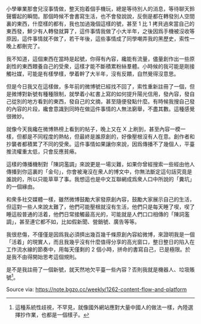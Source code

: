 
小學畢業那會兒沒事情做，整天抱着個手機玩，總是等待別人的消息，等待聊天鈴聲響起的瞬間。那個時候不會書寫生活，也不會發說說，反倒是都在轉發別人空間裏的東西，什麼樣的都有，我也加過幾個這樣的號，甚至 1 比 1 拷貝過來當自己的東西發，鮮少有人轉發就算了，這件事情我做了小大半年，之後因爲手機被沒收等原因，這件事情就不做了，若干年後，這些事情成了同學嘲弄我的黑歷史，索性一晚上都刪完了。

我不知道，這個東西在當時是起號，你得有內容，纔能有流量，儘量創作出一些原創性的東西餵養自己的受衆，這樣才能不斷積累粉絲羣體。小時候的我可能是剛接觸社媒，可能是有樣學樣，學着幹了大半年，沒有反饋，自然覺得沒意思。

但是今日我又在這樣做，多年前的微博號已經找不回了，索性重新註冊了一個，但是微博對新號有種種限制，就學着小紅書上寫的如何提升陽光信用，發內容，發自己從別的地方看到的東西，發自己的文摘，甚至隨便發點什麼。有時候我搜自己發的內容的片段，纔會意識到同時在做這件事情的人無法窮舉，不盡其數。這種感覺很微妙。

就像今天我纔在微博熱榜上看到的帖子，晚上又在 X 上刷到，甚至內容一模一樣，但都是不同程度的熱帖，但最終是誰原創的，好像壓根沒有人在意。創作者和抄襲者都積累了不同的受衆。這件事情如果讓你來說，因爲傳播不了幾個人，平臺推流權重太低，只會反應貧瘠。

這樣的傳播機制對「陳詞濫調」來說更是一場災難，如果你曾經搜索一些經由他人傳播到你這裏的「金句」，你會被淹沒在衆人的博文中，你無法斷定這句話究竟是誰說的，所以只能草草了事。我想這也是中文互聯網成爲衆人口中所說的「糞坑」的一個緣由。

和衆多社交媒體一樣，雖然微博鼓勵大家發原創內容，鼓勵大家展示自己的生活，但這對一些人來說太難了，他們可能壓根就沒有生活，他們只是每天睡了喫，喫了睡這般普通的活着，他們日常接觸最高光的，可能就是人們口口相傳的「陳詞濫調」，甚至連它都不如，比如假新聞、營銷號、廣告等等。

我很悲傷，不僅僅是因爲我必須擠出幾百幾千條原創內容給微博，來證明我是一個「活着」的現實人，而且我幾乎沒有什麼值得分享的高光窗口，整日整日的陷入在工作流水線的節奏中，用每天僅剩的 2 個小時，拼命的書寫自己，已是極限。於是我不由得開始思考這個規則。

是不是我註冊了一個新號，就天然地欠平臺一些內容？否則我就是機器人、垃圾賬號[^more]。

[^more]: 這種系統性歧視，不罕見，就像國外網站應對大量中國人的做法一樣，內陸選擇抄作業，也都是一個樣子。

Source via: https://note.bgzo.cc/weekly/1262-content-flow-and-platform